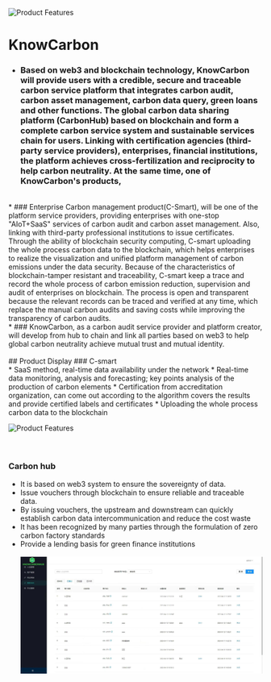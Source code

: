 ![Product Features](https://mmbiz.qpic.cn/mmbiz_gif/Pxxwgm9M2ZL6wem52iaTavX7AlaZPR8LKds0WiaSMhJibIqE1CjBiaI2bkUGDqx5vUbRB4r6LFILicDGLM7jpBicykNw/640?wx_fmt=gif&wxfrom=5&wx_lazy=1)
# KnowCarbon

* ### Based on web3 and blockchain technology, KnowCarbon will provide users with a credible, secure and traceable carbon service platform that integrates carbon audit, carbon asset management, carbon data query, green loans and other functions. The global carbon data sharing platform (CarbonHub) based on blockchain and form a complete carbon service system and sustainable services chain for users. Linking with certification agencies (third-party service providers), enterprises, financial institutions, the platform achieves cross-fertilization and reciprocity to help carbon neutrality. At the same time, one of KnowCarbon's products, 
<br>
* ### Enterprise Carbon management product(C-Smart), will be one of the platform service providers, providing enterprises with one-stop "AIoT+SaaS" services of carbon audit and carbon asset management. Also, linking with third-party professional institutions to issue certificates. Through the ability of blockchain security computing, C-smart uploading the whole process carbon data to the blockchain, which helps enterprises to realize the visualization and unified platform management of carbon emissions under the data security. Because of the characteristics of blockchain-tamper resistant and traceability, C-smart keep a trace and record  the whole process of carbon emission reduction, supervision and audit of enterprises on blockchain. The process is open and transparent because the relevant records can be traced and verified at any time, which replace the manual carbon audits and saving costs while improving the transparency of carbon audits. 
<br> 
* ### KnowCarbon, as a carbon audit service provider and platform creator, will develop from hub to chain and link all parties based on web3 to help global carbon neutrality achieve mutual trust and mutual identity. <br><br>
## Product Display
### C-smart<br>
* SaaS method, real-time data availability under the network
* Real-time data monitoring, analysis and forecasting; key points analysis of the production of carbon elements
* Certification from accreditation organization, can come out according to the algorithm covers the results and provide certified labels and certificates
* Uploading the whole process carbon data to the blockchain<br>

![Product Features](https://user-assets.sxlcdn.com/images/979727/FrjytAufFLVAF3P3es4V4tpkqPXl.png?imageMogr2/strip/auto-orient/thumbnail/1200x9000%3E/quality/90!/format/png)<br><br><br>

### Carbon hub
* It is based on web3 system to ensure the sovereignty of data.
* Issue vouchers through blockchain to ensure reliable and traceable data.
* By issuing vouchers, the upstream and downstream can quickly establish carbon data intercommunication and reduce the cost waste
* It has been recognized by many parties through the formulation of zero carbon factory standards
* Provide a lending basis for green finance institutions<br><br>
![Product Features](https://raw.githubusercontent.com/KnowCarbon/KnowCarbon/main/07c0ba6db58a52ef2c860a04f7b5b94.jpg)<br>
